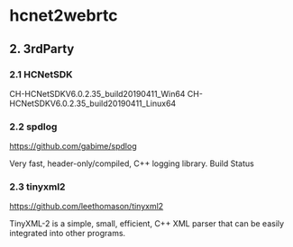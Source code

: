 # hcnet2webrtc

## 2. 3rdParty

### 2.1 HCNetSDK

CH-HCNetSDKV6.0.2.35_build20190411_Win64
CH-HCNetSDKV6.0.2.35_build20190411_Linux64

### 2.2 spdlog

https://github.com/gabime/spdlog

Very fast, header-only/compiled, C++ logging library. Build Status

### 2.3 tinyxml2

https://github.com/leethomason/tinyxml2

TinyXML-2 is a simple, small, efficient, C++ XML parser that can be easily integrated into other programs.  